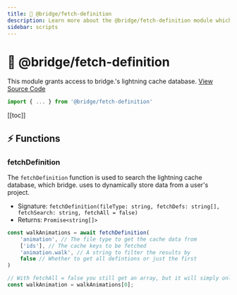 ```yaml
---
title: 🔗 @bridge/fetch-definition
description: Learn more about the @bridge/fetch-definition module which grants access to the lightning cache database.
sidebar: scripts
---
```


# 🔗 @bridge/fetch-definition

This module grants access to bridge.'s lightning cache database.
[View Source Code](https://github.com/bridge-core/editor/blob/main/src/components/Extensions/Scripts/Modules/fetchDefinition.ts)

```js
import { ... } from '@bridge/fetch-definition'
```

[[toc]]

## ⚡ Functions

### fetchDefinition

The `fetchDefinition` function is used to search the lightning cache database, which bridge. uses to dynamically store data from a user's project.

- Signature: `fetchDefinition(fileType: string, fetchDefs: string[], fetchSearch: string, fetchAll = false)`
- Returns: `Promise<string[]>`

```js
const walkAnimations = await fetchDefinition(
	'animation', // The file type to get the cache data from
	['ids'], // The cache keys to be fetched
	'animation.walk', // A string to filter the results by
	false // Whether to get all defintions or just the first
)

// With fetchAll = false you still get an array, but it will simply only contain one string
const walkAnimation = walkAnimations[0];
```